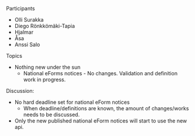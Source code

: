 Participants
* Olli Surakka
* Diego Rönkkömäki-Tapia
* Hjalmar
* Åsa
* Anssi Salo

Topics
* Nothing new under the sun
    * National eForms notices - No changes. Validation and definition work in progress.

Discussion:
* No hard deadline set for national eForm notices
    * When deadline/definitions are known, the amount of changes/works needs to be discussed.
* Only the new published national eForm notices will start to use the new api.